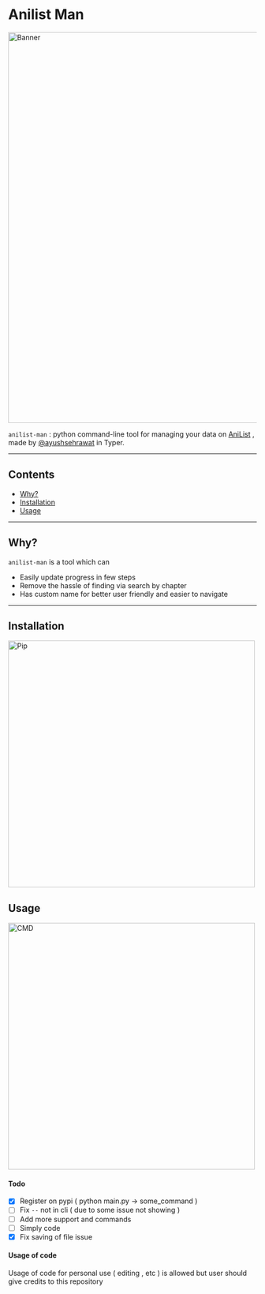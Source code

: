 # Anilist Man

<p align="left">
  <img src="https://repository-images.githubusercontent.com/463782270/36ac76f6-ad08-486a-94ff-b1b2a082f95b" alt="Banner" width="792">
</p>

`anilist-man` : python command-line tool for managing your data on [AniList](https://anilist.co) , made by [@ayushsehrawat](https://github.com/AyushSehrawat) in Typer.

---

## Contents

 * [Why?](#why)
 * [Installation](#installation)
 * [Usage](#usage)

---

## Why?

`anilist-man` is a tool which can
- Easily update progress in few steps
- Remove the hassle of finding via search by chapter
- Has custom name for better user friendly and easier to navigate

---

## Installation

<p align="left">
  <img src="https://github.com/minihut/anilist-man/raw/main/img/pip.png" alt="Pip" width="500">
</p>


## Usage

<p align="left">
  <img src="https://github.com/minihut/anilist-man/raw/main/img/usage.png" alt="CMD" width="500">
</p>


#### Todo

- [x] Register on pypi ( python main.py -> some_command )
- [ ] Fix `--` not in cli ( due to some issue not showing )
- [ ] Add more support and commands
- [ ] Simply code
- [x] Fix saving of file issue

#### Usage of code
Usage of code for personal use ( editing , etc ) is allowed but user should give credits to this repository

